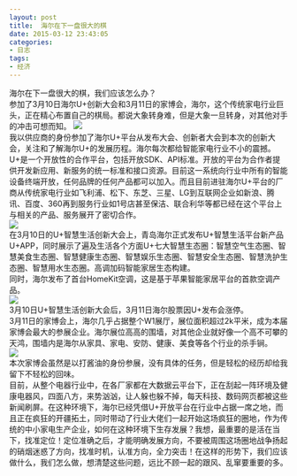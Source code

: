 ```yaml
---
layout: post
title: 	海尔在下一盘很大的棋
date: 2015-03-12 23:43:05
categories:
- 日志
tags:
- 经济
---
```


海尔在下一盘很大的棋，我们应该怎么办？    
参加了3月10日海尔U+创新大会和3月11日的家博会，海尔，这个传统家电行业巨头，正在精心布置自己的棋局。都说大象转身难，但是大象一旦转身，对其他对手的冲击可想而知。
![](http://i1328.photobucket.com/albums/w532/xwlogic/IMG_20150310_085116226_zps6r9mp0pt.jpg)    
我以供应商的身份参加了海尔U+平台从发布大会、创新者大会到本次的创新大会，关注和了解海尔U+的发展历程。海尔每次都给智能家电行业不小的震撼。        
U+是一个开放性的合作平台，包括开放SDK、API标准。开放的平台为合作者提供开发新应用、新服务的统一标准和接口资源。目前这一系统向行业中所有的智能设备终端开放，任何品牌的任何产品都可以加入。而且目前进驻海尔U+平台的厂商从传统家电行业如飞利浦、松下、东芝、三星、LG到互联网企业如新浪、腾讯、百度、360再到服务行业如1号店甚至保洁、联合利华等都已经在这个平台上与相关的产品、服务展开了密切合作。    
![](http://i1328.photobucket.com/albums/w532/xwlogic/IMG_20150310_091134533_zpsafeggbkt.jpg)    
在3月10日的U+智慧生活创新大会上，青岛海尔正式发布U+智慧生活平台新产品U+APP，同时展示了遍及生活各个方面U+七大智慧生态圈：智慧空气生态圈、智慧美食生态圈、智慧健康生态圈、智慧娱乐生态圈、智慧安全生态圈、智慧洗护生态圈、智慧用水生态圈。高调加码智能家居生态构建。    
同时，海尔发布了首台HomeKit空调，这是基于苹果智能家居平台的首款空调产品。    
![](http://i1328.photobucket.com/albums/w532/xwlogic/IMG_20150310_091443044_zpsm2dvr2vr.jpg)    
3月10日U+智慧生活创新大会后，3月11日海尔股票因U+发布会涨停。    
3月11日的家博会上，海尔几乎占据整个W1展厅，展位面积超过2k平米，成为本届家博会最大的参展企业。海尔展位高高的围墙，对其他企业就好像一个高不可攀的天鸿，围墙内是海尔从家具、家电、安防、健康、美食等各个行业的杀手锏。    
![](http://i1328.photobucket.com/albums/w532/xwlogic/_zpsjee0o0da.jpg)    
本次家博会虽然是以打酱油的身份参展，没有具体的任务，但是轻松的经历却给我留下不轻松的回味。    
目前，从整个电器行业中，在各厂家都在大数据云平台下，正在刮起一阵环境及健康电器风，四面八方，来势汹汹，让人躲也躲不掉，每天科技、数码网页都被这些新闻刷屏。在这种环境下，海尔已经凭借U+开放平台在行业中占据一席之地，而且正在疯狂的开疆拓土，同时带动了行业大佬们一起开始这场疯狂的圈地，作为传统的中小家电生产企业，如何在这种环境下生存发展？我想，最重要的是活在当下，找准定位！定位准确之后，才能明确发展方向，不要被周围这场圈地战争扬起的硝烟迷惑了方向，找准时机，认准方向，全力突击！在这样的形势下，我们应该做什么，我们怎么做，想清楚这些问题，远比不顾一起的跟风、乱窜要重要的多。
